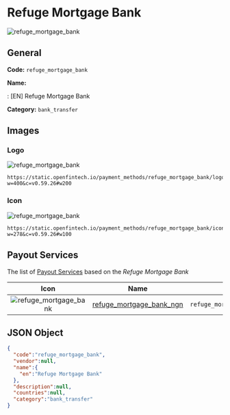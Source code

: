 
# Refuge Mortgage Bank 
![refuge_mortgage_bank](https://static.openfintech.io/payment_methods/refuge_mortgage_bank/logo.svg?w=400&c=v0.59.26#w200)  

## General 
**Code:** `refuge_mortgage_bank` 
 
**Name:** 
 
:	[EN] Refuge Mortgage Bank 
 
**Category:** `bank_transfer` 
 

## Images 

### Logo 
![refuge_mortgage_bank](https://static.openfintech.io/payment_methods/refuge_mortgage_bank/logo.svg?w=400&c=v0.59.26#w200)  

```
https://static.openfintech.io/payment_methods/refuge_mortgage_bank/logo.svg?w=400&c=v0.59.26#w200
```  

### Icon 
![refuge_mortgage_bank](https://static.openfintech.io/payment_methods/refuge_mortgage_bank/icon.svg?w=278&c=v0.59.26#w100)  

```
https://static.openfintech.io/payment_methods/refuge_mortgage_bank/icon.svg?w=278&c=v0.59.26#w100
```  

## Payout Services 
 
The list of [Payout Services](/payout-services/) based on the _Refuge Mortgage Bank_ 

|Icon|Name|Code| 
|:---:|:---:|:---:| 
|![refuge_mortgage_bank](https://static.openfintech.io/payout_methods/refuge_mortgage_bank/icon.svg?w=278&c=v0.59.26#w40) |[refuge_mortgage_bank_ngn](/payout-services/refuge_mortgage_bank_ngn/)|`refuge_mortgage_bank_ngn`| 
 

## JSON Object 

```json
{
  "code":"refuge_mortgage_bank",
  "vendor":null,
  "name":{
    "en":"Refuge Mortgage Bank"
  },
  "description":null,
  "countries":null,
  "category":"bank_transfer"
}
```  
